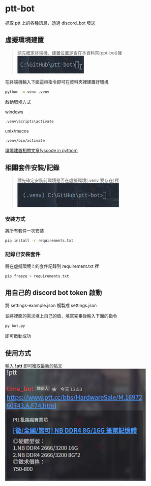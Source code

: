 # ptt-bot

 抓取 ptt 上的各種訊息，透過 discord_bot 發送

## 虛擬環境建置

> 請先確定終端機、建置位置是否在本資料夾(ppt-bot)裡
![Alt text](readme/image/image2.png)

在終端機輸入下面這串指令即可在資料夾裡建置好環境

```bash
python -m venv .venv
```

啟動環境方式

windows

```bash
.venv\Scripts\activate
```

unix/macos

```bash
.venv/bin/activate
```

[環境建置相關文章(vscode in python)](https://code.visualstudio.com/docs/python/environments)

## 相關套件安裝/記錄

> 請先確定安裝前環境是否在虛擬環境(.venv 要存在)裡
![Alt text](readme/image/image.png)

### 安裝方式

將所有套件一次安裝

```bash
pip install -r requirements.txt
```

### 記錄已安裝套件

將在虛擬環境上的套件記錄到 requirement.txt 裡

```bash
pip freeze > requirements.txt
```

## 用自己的 discord bot token 啟動

將 settings-example.json 複製成 settings.json

並將裡面的需求填上自己的值，填寫完畢後輸入下面的指令

```bash
py bot.py
```

即可啟動成功

## 使用方式

輸入 **!ptt** 即可獲取最新的貼文
![Alt text](readme/image/image3.png)
